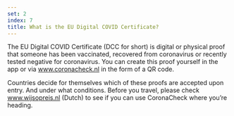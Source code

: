 ```yaml
---
set: 2
index: 7
title: What is the EU Digital COVID Certificate?
---
```

The EU Digital COVID Certificate (DCC for short) is digital or physical proof that someone has been vaccinated, recovered from coronavirus or recently tested negative for coronavirus. You can create this proof yourself in the app or via <a href="https://www.coronacheck.nl" rel="noopener noreferrer" target="_blank">www.coronacheck.nl</a> in the form of a QR code.

Countries decide for themselves which of these proofs are accepted upon entry. And under what conditions. Before you travel, please check <a href="https://www.wijsopreis.nl" rel="noopener noreferrer" target="_blank" hreflang="nl">www.wijsopreis.nl (Dutch)</a> to see if you can use CoronaCheck where you’re heading.
